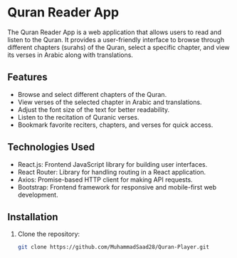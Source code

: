 # Quran Reader App

The Quran Reader App is a web application that allows users to read and listen to the Quran. It provides a user-friendly interface to browse through different chapters (surahs) of the Quran, select a specific chapter, and view its verses in Arabic along with translations.

## Features

- Browse and select different chapters of the Quran.
- View verses of the selected chapter in Arabic and translations.
- Adjust the font size of the text for better readability.
- Listen to the recitation of Quranic verses.
- Bookmark favorite reciters, chapters, and verses for quick access.

## Technologies Used

- React.js: Frontend JavaScript library for building user interfaces.
- React Router: Library for handling routing in a React application.
- Axios: Promise-based HTTP client for making API requests.
- Bootstrap: Frontend framework for responsive and mobile-first web development.

## Installation

1. Clone the repository:

   ```bash
   git clone https://github.com/MuhammadSaad28/Quran-Player.git
